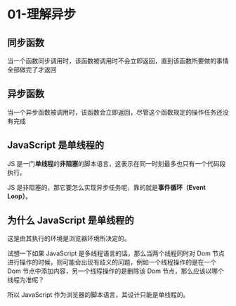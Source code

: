 # 01-理解异步

## 同步函数  

当一个函数同步调用时，该函数被调用时不会立即返回，直到该函数所要做的事情全部做完了才返回

## 异步函数 

当一个异步函数被调用时，该函数会立即返回，尽管这个函数规定的操作任务还没有完成  

## JavaScript 是单线程的
JS 是一门**单线程**的**非阻塞**的脚本语言，这表示在同一时刻最多也只有一个代码段执行。  

JS 是非阻塞的，那它要怎么实现异步任务呢，靠的就是**事件循环（Event Loop）**。

## 为什么 JavaScript 是单线程的
这是由其执行的环境是浏览器环境所决定的。  

试想一下如果 JavaScript 是多线程语言的话，那么当两个线程同时对 Dom 节点进行操作的时候，则可能会出现有歧义的问题，例如一个线程操作的是在一个 Dom 节点中添加内容，另一个线程操作的是删除该 Dom 节点，那么应该以哪个线程为准呢？  

所以 JavaScript 作为浏览器的脚本语言，其设计只能是单线程的。

